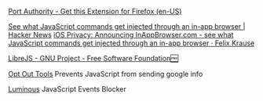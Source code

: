 
[Port Authority - Get this Extension for Firefox (en-US)](https://addons.mozilla.org/en-US/firefox/addon/port-authority/)

[See what JavaScript commands get injected through an in-app browser | Hacker News](https://news.ycombinator.com/item?id=32514793)
[iOS Privacy: Announcing InAppBrowser.com - see what JavaScript commands get injected through an in-app browser · Felix Krause](https://krausefx.com/blog/announcing-inappbrowsercom-see-what-javascript-commands-get-executed-in-an-in-app-browser)

[LibreJS - GNU Project - Free Software Foundation🆓](https://www.gnu.org/software/librejs)

[Opt Out Tools](https://add0n.com/opt-out.html)
Prevents JavaScript from sending google info

[Luminous](https://gbaptista.github.io/luminous/doc/en-US/)
JavaScript Events Blocker

